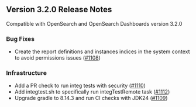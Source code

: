 ## Version 3.2.0 Release Notes

Compatible with OpenSearch and OpenSearch Dashboards version 3.2.0

### Bug Fixes
* Create the report definitions and instances indices in the system context to avoid permissions issues ([#1108](https://github.com/opensearch-project/reporting.git/pull/1108))

### Infrastructure
* Add a PR check to run integ tests with security ([#1110](https://github.com/opensearch-project/reporting.git/pull/1110))
* Add integtest.sh to specifically run integTestRemote task ([#1112](https://github.com/opensearch-project/reporting.git/pull/1112))
* Upgrade gradle to 8.14.3 and run CI checks with JDK24 ([#1109](https://github.com/opensearch-project/reporting.git/pull/1109))